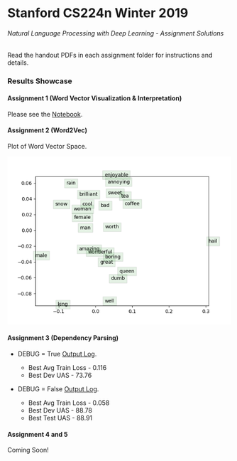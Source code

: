 # Stanford CS224n Winter 2019
###### Natural Language Processing with Deep Learning - Assignment Solutions

Read the handout PDFs in each assignment folder for instructions and details.

### Results Showcase

#### Assignment 1 (Word Vector Visualization & Interpretation)

Please see the [Notebook](a1/exploring_word_vectors.ipynb).

#### Assignment 2 (Word2Vec)
Plot of Word Vector Space.

![Plot](a2/word_vectors.png)

#### Assignment 3 (Dependency Parsing)

* DEBUG = True [Output Log](a3/debug_true_output.txt).
  * Best Avg Train Loss - 0.116
  * Best Dev UAS - 73.76

* DEBUG = False [Output Log](a3/debug_false_output.txt).
  * Best Avg Train Loss - 0.058
  * Best Dev UAS - 88.78
  * Best Test UAS - 88.91

#### Assignment 4 and 5

Coming Soon!
